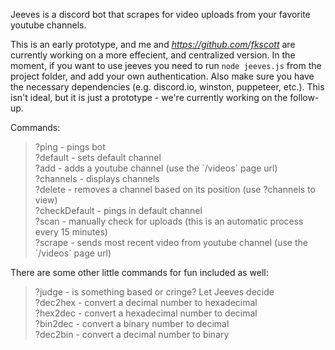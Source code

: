 Jeeves is a discord bot that scrapes for video uploads from your favorite youtube channels.

This is an early prototype, and me and *https://github.com/fkscott* are currently working on a more effecient, and centralized version. In the moment, if you want to use jeeves you need to run ```node jeeves.js``` from the project folder, and add your own authentication. Also make sure you have the necessary dependencies (e.g. discord.io, winston, puppeteer, etc.). This isn't ideal, but it is just a prototype - we're currently working on the follow-up.

Commands:
<blockquote>
	?ping - pings bot
	<br>?default - sets default channel
	<br>?add - adds a youtube channel (use the `/videos` page url)
	<br>?channels - displays channels
	<br>?delete - removes a channel based on its position (use ?channels to view)
	<br>?checkDefault - pings in default channel
	<br>?scan - manually check for uploads (this is an automatic process every 15 minutes)
	<br>?scrape - sends most recent video from youtube channel (use the `/videos` page url)
</blockquote>


There are some other little commands for fun included as well:
<blockquote>
	?judge - is something based or cringe? Let Jeeves decide
	<br>?dec2hex - convert a decimal number to hexadecimal
	<br>?hex2dec - convert a hexadecimal number to decimal
	<br>?bin2dec - convert a binary number to decimal
	<br>?dec2bin - convert a decimal number to binary
</blockquote>
	